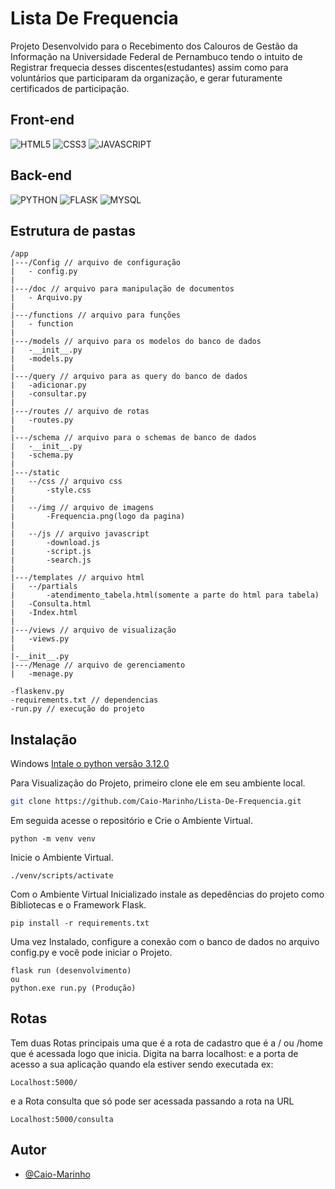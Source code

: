 # Lista De Frequencia

Projeto Desenvolvido para o
Recebimento dos Calouros de Gestão da Informação na Universidade Federal de Pernambuco
tendo o intuito de Registrar frequecia desses discentes(estudantes) assim como para voluntários que participaram
da organização, e gerar futuramente certificados de participação.

## Front-end
![HTML5](https://img.shields.io/badge/-HTML-black?logo=HTML5&style=social)
![CSS3](https://img.shields.io/badge/-CSS-black?logo=css3&style=social)
![JAVASCRIPT](https://img.shields.io/badge/-JS-black?logo=javascript&style=social)

## Back-end
![PYTHON](https://img.shields.io/badge/-PYTHON-black?logo=python&style=social)
![FLASK](https://img.shields.io/badge/-FLASK-black?logo=flask&style=social)
![MYSQL](https://img.shields.io/badge/-MYSQL-black?logo=mysql&style=social)

## Estrutura de pastas
```
/app
|---/Config // arquivo de configuração
|   - config.py 
|
|---/doc // arquivo para manipulação de documentos
|   - Arquivo.py 
|
|---/functions // arquivo para funções
|   - function 
|
|---/models // arquivo para os modelos do banco de dados
|   -__init__.py
|   -models.py 
|
|---/query // arquivo para as query do banco de dados
|   -adicionar.py 
|   -consultar.py 
|
|---/routes // arquivo de rotas
|   -routes.py 
|
|---/schema // arquivo para o schemas de banco de dados
|   -__init__.py
|   -schema.py 
|
|---/static
|   --/css // arquivo css
|       -style.css 
|
|   --/img // arquivo de imagens
|       -Frequencia.png(logo da pagina)  
|
|   --/js // arquivo javascript
|       -download.js
|       -script.js
|       -search.js
|
|---/templates // arquivo html
|   --/partials
|       -atendimento_tabela.html(somente a parte do html para tabela)
|   -Consulta.html
|   -Index.html
|
|---/views // arquivo de visualização
|   -views.py
|
|-__init__.py
|---/Menage // arquivo de gerenciamento
|   -menage.py

-flaskenv.py
-requirements.txt // dependencias
-run.py // execução do projeto

```

## Instalação

Windows
[Intale o python versão 3.12.0](https://www.python.org/downloads/release/python-3120/)
    
Para Visualização do Projeto, primeiro clone ele em seu ambiente local.

```bash
git clone https://github.com/Caio-Marinho/Lista-De-Frequencia.git
```

Em seguida acesse o repositório e Crie o Ambiente Virtual.

```
python -m venv venv
```
Inicie o Ambiente Virtual.
```
./venv/scripts/activate
```
Com o Ambiente Virtual Inicializado instale as depedências do projeto como Bibliotecas e o Framework Flask.
```
pip install -r requirements.txt
```
Uma vez Instalado, configure a conexão com o banco de dados no arquivo config.py e você pode iniciar o Projeto.
    
```
flask run (desenvolvimento)
ou
python.exe run.py (Produção)
```
## Rotas
Tem duas Rotas principais 
uma que é a rota de cadastro que é a / ou /home que é acessada logo que inicia.
Digita na barra localhost: e a porta de acesso a sua aplicação quando ela estiver sendo executada ex:
```
Localhost:5000/ 
```
e a Rota consulta que só pode ser acessada passando a rota na URL
```
Localhost:5000/consulta
```
## Autor

- [@Caio-Marinho](https://github.com/Caio-Marinho)

